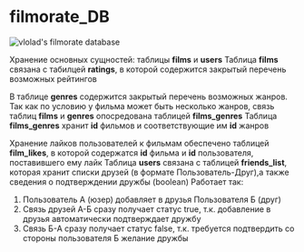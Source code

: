 # filmorate_DB
![vlolad's filmorate database](https://sun9-53.userapi.com/impg/IunePuyFCUUvSJicGuWBgdvnjQS4aRfX6cxmww/QcRosY5yNTg.jpg?size=906x795&quality=96&sign=d0b8e0c3ff5a0d7916e2ca48cfe75106&type=album)

Хранение основных сущностей: таблицы **films** и **users**
Таблица **films** связана с табилцей **ratings**, в которой содержится закрытый перечень возможных рейтингов

В таблице **genres** содержится закрытый перечень возможных жанров.
Так как по условию у фильма может быть несколько жанров, связь таблиц **films** и **genres** опосредована таблицей **films_genres**
Таблица **films_genres** хранит **id** фильмов и соответствующие им **id** жанров

Хранение лайков пользователей к фильмам обеспечено таблицей **film_likes**, в которой содержатся **id** фильма и **id** пользователя, поставившего ему лайк
Таблица **users** связана с таблицей **friends_list**, которая хранит списки друзей (в формате Пользователь-Друг),а также сведения о подтверждении дружбы (boolean)
Работает так:
1) Пользователь А (юзер) добавляет в друзья Пользователя Б (друг)
2) Связь друзей А-Б сразу получает статус true, т.к. добавление в друзья автоматически подтверждает дружбу
3) Связь Б-А сразу получает статус false, т.к. требуется подтвердить со стороны пользователя Б желание дружбы
